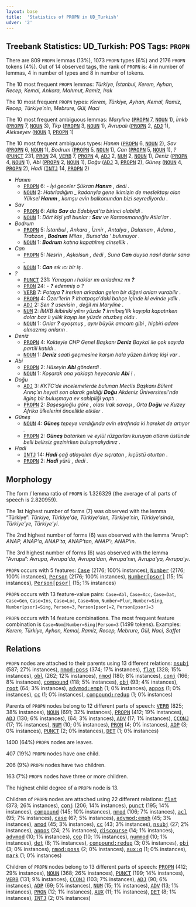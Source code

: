```yaml
---
layout: base
title:  'Statistics of PROPN in UD_Turkish'
udver: '2'
---
```


## Treebank Statistics: UD_Turkish: POS Tags: `PROPN`

There are 809 `PROPN` lemmas (13%), 1073 `PROPN` types (6%) and 2176 `PROPN` tokens (4%).
Out of 14 observed tags, the rank of `PROPN` is: 4 in number of lemmas, 4 in number of types and 8 in number of tokens.

The 10 most frequent `PROPN` lemmas: <em>Türkiye, İstanbul, Kerem, Ayhan, Recep, Kemal, Ankara, Mahmut, Ramiz, Irak</em>

The 10 most frequent `PROPN` types:  <em>Kerem, Türkiye, Ayhan, Kemal, Ramiz, Recep, Türkiye'nin, Mebrure, Gül, Naci</em>

The 10 most frequent ambiguous lemmas: <em>Maryline</em> (<tt><a href="tr-pos-PROPN.html">PROPN</a></tt> 7, <tt><a href="tr-pos-NOUN.html">NOUN</a></tt> 1), <em>İmkb</em> (<tt><a href="tr-pos-PROPN.html">PROPN</a></tt> 7, <tt><a href="tr-pos-NOUN.html">NOUN</a></tt> 3), <em>Tkp</em> (<tt><a href="tr-pos-PROPN.html">PROPN</a></tt> 3, <tt><a href="tr-pos-NOUN.html">NOUN</a></tt> 1), <em>Avrupalı</em> (<tt><a href="tr-pos-PROPN.html">PROPN</a></tt> 2, <tt><a href="tr-pos-ADJ.html">ADJ</a></tt> 1), <em>Alekseyev</em> (<tt><a href="tr-pos-NOUN.html">NOUN</a></tt> 1, <tt><a href="tr-pos-PROPN.html">PROPN</a></tt> 1)

The 10 most frequent ambiguous types:  <em>Hanım</em> (<tt><a href="tr-pos-PROPN.html">PROPN</a></tt> 6, <tt><a href="tr-pos-NOUN.html">NOUN</a></tt> 2), <em>Sav</em> (<tt><a href="tr-pos-PROPN.html">PROPN</a></tt> 6, <tt><a href="tr-pos-NOUN.html">NOUN</a></tt> 1), <em>Bodrum</em> (<tt><a href="tr-pos-PROPN.html">PROPN</a></tt> 5, <tt><a href="tr-pos-NOUN.html">NOUN</a></tt> 1), <em>Can</em> (<tt><a href="tr-pos-PROPN.html">PROPN</a></tt> 5, <tt><a href="tr-pos-NOUN.html">NOUN</a></tt> 1), <em>?</em> (<tt><a href="tr-pos-PUNCT.html">PUNCT</a></tt> 231, <tt><a href="tr-pos-PRON.html">PRON</a></tt> 24, <tt><a href="tr-pos-VERB.html">VERB</a></tt> 7, <tt><a href="tr-pos-PROPN.html">PROPN</a></tt> 4, <tt><a href="tr-pos-ADJ.html">ADJ</a></tt> 2, <tt><a href="tr-pos-NUM.html">NUM</a></tt> 2, <tt><a href="tr-pos-NOUN.html">NOUN</a></tt> 1), <em>Deniz</em> (<tt><a href="tr-pos-PROPN.html">PROPN</a></tt> 4, <tt><a href="tr-pos-NOUN.html">NOUN</a></tt> 1), <em>Abi</em> (<tt><a href="tr-pos-PROPN.html">PROPN</a></tt> 2, <tt><a href="tr-pos-NOUN.html">NOUN</a></tt> 1), <em>Doğu</em> (<tt><a href="tr-pos-ADJ.html">ADJ</a></tt> 3, <tt><a href="tr-pos-PROPN.html">PROPN</a></tt> 2), <em>Güneş</em> (<tt><a href="tr-pos-NOUN.html">NOUN</a></tt> 4, <tt><a href="tr-pos-PROPN.html">PROPN</a></tt> 2), <em>Hadi</em> (<tt><a href="tr-pos-INTJ.html">INTJ</a></tt> 14, <tt><a href="tr-pos-PROPN.html">PROPN</a></tt> 2)


* <em>Hanım</em>
  * <tt><a href="tr-pos-PROPN.html">PROPN</a></tt> 6: <em>- İyi geceler Şükran <b>Hanım</b> , dedi .</em>
  * <tt><a href="tr-pos-NOUN.html">NOUN</a></tt> 2: <em>Hatırladığım _ kadarıyla gene ikimizin de meslektaşı olan Yüksel <b>Hanım</b> , komşu evin balkonundan bizi seyrediyordu .</em>
* <em>Sav</em>
  * <tt><a href="tr-pos-PROPN.html">PROPN</a></tt> 6: <em>Atila <b>Sav</b> da Edebiyat'ta birinci olabildi .</em>
  * <tt><a href="tr-pos-NOUN.html">NOUN</a></tt> 1: <em>Dört kişi ydi bunlar : <b>Sav</b> ve Karaosmanoğlu Atila'lar .</em>
* <em>Bodrum</em>
  * <tt><a href="tr-pos-PROPN.html">PROPN</a></tt> 5: <em>İstanbul , Ankara , İzmir , Antalya , Dalaman , Adana , Trabzon , <b>Bodrum</b> Milas , Bursa'da ' bulunuyor .</em>
  * <tt><a href="tr-pos-NOUN.html">NOUN</a></tt> 1: <em><b>Bodrum</b> katına kapatılmış cinsellik .</em>
* <em>Can</em>
  * <tt><a href="tr-pos-PROPN.html">PROPN</a></tt> 5: <em>Nesrin , Aşkolsun , dedi , Suna <b>Can</b> duysa nasıl darılır sana .</em>
  * <tt><a href="tr-pos-NOUN.html">NOUN</a></tt> 1: <em><b>Can</b> sık ıcı bir iş .</em>
* <em>?</em>
  * <tt><a href="tr-pos-PUNCT.html">PUNCT</a></tt> 231: <em>Yanaşan ı haklar ım anladınız mı <b>?</b></em>
  * <tt><a href="tr-pos-PRON.html">PRON</a></tt> 24: <em>- <b>?</b> edenmiş o ?</em>
  * <tt><a href="tr-pos-VERB.html">VERB</a></tt> 7: <em>Potaya <b>?</b> irerken arkadan gelen bir diğeri onları vurabilir .</em>
  * <tt><a href="tr-pos-PROPN.html">PROPN</a></tt> 4: <em>Özer'lerin <b>?</b> ithatpaşa'daki bahçe içinde ki evinde ydik .</em>
  * <tt><a href="tr-pos-ADJ.html">ADJ</a></tt> 2: <em>Sen <b>?</b> usevisin , değil mi Maryline .</em>
  * <tt><a href="tr-pos-NUM.html">NUM</a></tt> 2: <em>İMKB ikibiniki yılını yüzde <b>?</b> irmibeş'lik kayıpla kapatırken dolar baz lı yıllık kayıp ise yüzde otuzbeş oldu .</em>
  * <tt><a href="tr-pos-NOUN.html">NOUN</a></tt> 1: <em>Onlar <b>?</b> ayoşmuş , aynı büyük amcam gibi , hiçbiri adam olmazmış onların .</em>
* <em>Deniz</em>
  * <tt><a href="tr-pos-PROPN.html">PROPN</a></tt> 4: <em>Kokteyle CHP Genel Başkanı <b>Deniz</b> Baykal ile çok sayıda partili katıldı .</em>
  * <tt><a href="tr-pos-NOUN.html">NOUN</a></tt> 1: <em><b>Deniz</b> saati geçmesine karşın hala yüzen birkaç kişi var .</em>
* <em>Abi</em>
  * <tt><a href="tr-pos-PROPN.html">PROPN</a></tt> 2: <em>Hüseyin <b>Abi</b> gönderdi .</em>
  * <tt><a href="tr-pos-NOUN.html">NOUN</a></tt> 1: <em>Koşarak ona yaklaştı heyecanla <b>Abi</b> ! .</em>
* <em>Doğu</em>
  * <tt><a href="tr-pos-ADJ.html">ADJ</a></tt> 3: <em>KKTC'de incelemelerde bulunan Meclis Başkanı Bülent Arınç'ın heyeti son olarak geldiği <b>Doğu</b> Akdeniz Üniversitesi'nde ilginç bir buluşmaya ev sahipliği yaptı .</em>
  * <tt><a href="tr-pos-PROPN.html">PROPN</a></tt> 2: <em>Başesgioğlu göre , olası Irak savaşı , Orta <b>Doğu</b> ve Kuzey Afrika ülkelerini öncelikle etkiler .</em>
* <em>Güneş</em>
  * <tt><a href="tr-pos-NOUN.html">NOUN</a></tt> 4: <em><b>Güneş</b> tepeye vardığında evin etrafında ki hareket de artıyor .</em>
  * <tt><a href="tr-pos-PROPN.html">PROPN</a></tt> 2: <em><b>Güneş</b> batarken ve eylül rüzgarları kuruyan otların üstünde belli belirsiz gezinirken buluşmalıydınız .</em>
* <em>Hadi</em>
  * <tt><a href="tr-pos-INTJ.html">INTJ</a></tt> 14: <em><b>Hadi</b> çağ atlayalım diye sıçratan , kıçüstü oturtan .</em>
  * <tt><a href="tr-pos-PROPN.html">PROPN</a></tt> 2: <em><b>Hadi</b> yürü , dedi .</em>

## Morphology

The form / lemma ratio of `PROPN` is 1.326329 (the average of all parts of speech is 2.820959).

The 1st highest number of forms (7) was observed with the lemma “Türkiye”: <em>Türkiye, Türkiye'de, Türkiye'den, Türkiye'nin, Türkiye'sinde, Türkiye'ye, Türkiye'yi</em>.

The 2nd highest number of forms (6) was observed with the lemma “Anap”: <em>ANAP, ANAP'a, ANAP'ta, ANAP'tan, ANAP'ı, ANAP'ın</em>.

The 3rd highest number of forms (6) was observed with the lemma “Avrupa”: <em>Avrupa, Avrupa'da, Avrupa'dan, Avrupa'nın, Avrupa'ya, Avrupa'yı</em>.

`PROPN` occurs with 5 features: <tt><a href="tr-feat-Case.html">Case</a></tt> (2176; 100% instances), <tt><a href="tr-feat-Number.html">Number</a></tt> (2176; 100% instances), <tt><a href="tr-feat-Person.html">Person</a></tt> (2176; 100% instances), <tt><a href="tr-feat-Number-psor.html">Number[psor]</a></tt> (15; 1% instances), <tt><a href="tr-feat-Person-psor.html">Person[psor]</a></tt> (15; 1% instances)

`PROPN` occurs with 13 feature-value pairs: `Case=Abl`, `Case=Acc`, `Case=Dat`, `Case=Gen`, `Case=Ins`, `Case=Loc`, `Case=Nom`, `Number=Plur`, `Number=Sing`, `Number[psor]=Sing`, `Person=3`, `Person[psor]=2`, `Person[psor]=3`

`PROPN` occurs with 14 feature combinations.
The most frequent feature combination is `Case=Nom|Number=Sing|Person=3` (1499 tokens).
Examples: <em>Kerem, Türkiye, Ayhan, Kemal, Ramiz, Recep, Mebrure, Gül, Naci, Saffet</em>


## Relations

`PROPN` nodes are attached to their parents using 13 different relations: <tt><a href="tr-dep-nsubj.html">nsubj</a></tt> (587; 27% instances), <tt><a href="tr-dep-nmod-poss.html">nmod:poss</a></tt> (374; 17% instances), <tt><a href="tr-dep-flat.html">flat</a></tt> (328; 15% instances), <tt><a href="tr-dep-obl.html">obl</a></tt> (262; 12% instances), <tt><a href="tr-dep-nmod.html">nmod</a></tt> (180; 8% instances), <tt><a href="tr-dep-conj.html">conj</a></tt> (166; 8% instances), <tt><a href="tr-dep-compound.html">compound</a></tt> (118; 5% instances), <tt><a href="tr-dep-obj.html">obj</a></tt> (93; 4% instances), <tt><a href="tr-dep-root.html">root</a></tt> (64; 3% instances), <tt><a href="tr-dep-advmod-emph.html">advmod:emph</a></tt> (1; 0% instances), <tt><a href="tr-dep-appos.html">appos</a></tt> (1; 0% instances), <tt><a href="tr-dep-cc.html">cc</a></tt> (1; 0% instances), <tt><a href="tr-dep-compound-redup.html">compound:redup</a></tt> (1; 0% instances)

Parents of `PROPN` nodes belong to 12 different parts of speech: <tt><a href="tr-pos-VERB.html">VERB</a></tt> (825; 38% instances), <tt><a href="tr-pos-NOUN.html">NOUN</a></tt> (691; 32% instances), <tt><a href="tr-pos-PROPN.html">PROPN</a></tt> (412; 19% instances), <tt><a href="tr-pos-ADJ.html">ADJ</a></tt> (130; 6% instances),  (64; 3% instances), <tt><a href="tr-pos-ADV.html">ADV</a></tt> (17; 1% instances), <tt><a href="tr-pos-CCONJ.html">CCONJ</a></tt> (17; 1% instances), <tt><a href="tr-pos-NUM.html">NUM</a></tt> (10; 0% instances), <tt><a href="tr-pos-PRON.html">PRON</a></tt> (4; 0% instances), <tt><a href="tr-pos-ADP.html">ADP</a></tt> (3; 0% instances), <tt><a href="tr-pos-PUNCT.html">PUNCT</a></tt> (2; 0% instances), <tt><a href="tr-pos-DET.html">DET</a></tt> (1; 0% instances)

1400 (64%) `PROPN` nodes are leaves.

407 (19%) `PROPN` nodes have one child.

206 (9%) `PROPN` nodes have two children.

163 (7%) `PROPN` nodes have three or more children.

The highest child degree of a `PROPN` node is 13.

Children of `PROPN` nodes are attached using 22 different relations: <tt><a href="tr-dep-flat.html">flat</a></tt> (373; 26% instances), <tt><a href="tr-dep-conj.html">conj</a></tt> (206; 14% instances), <tt><a href="tr-dep-punct.html">punct</a></tt> (195; 14% instances), <tt><a href="tr-dep-compound.html">compound</a></tt> (145; 10% instances), <tt><a href="tr-dep-nmod.html">nmod</a></tt> (106; 7% instances), <tt><a href="tr-dep-acl.html">acl</a></tt> (95; 7% instances), <tt><a href="tr-dep-case.html">case</a></tt> (67; 5% instances), <tt><a href="tr-dep-advmod-emph.html">advmod:emph</a></tt> (45; 3% instances), <tt><a href="tr-dep-amod.html">amod</a></tt> (45; 3% instances), <tt><a href="tr-dep-cc.html">cc</a></tt> (43; 3% instances), <tt><a href="tr-dep-nsubj.html">nsubj</a></tt> (27; 2% instances), <tt><a href="tr-dep-appos.html">appos</a></tt> (24; 2% instances), <tt><a href="tr-dep-discourse.html">discourse</a></tt> (14; 1% instances), <tt><a href="tr-dep-advmod.html">advmod</a></tt> (10; 1% instances), <tt><a href="tr-dep-cop.html">cop</a></tt> (10; 1% instances), <tt><a href="tr-dep-nummod.html">nummod</a></tt> (10; 1% instances), <tt><a href="tr-dep-det.html">det</a></tt> (8; 1% instances), <tt><a href="tr-dep-compound-redup.html">compound:redup</a></tt> (3; 0% instances), <tt><a href="tr-dep-obj.html">obj</a></tt> (3; 0% instances), <tt><a href="tr-dep-nmod-poss.html">nmod:poss</a></tt> (2; 0% instances), <tt><a href="tr-dep-aux-q.html">aux:q</a></tt> (1; 0% instances), <tt><a href="tr-dep-mark.html">mark</a></tt> (1; 0% instances)

Children of `PROPN` nodes belong to 13 different parts of speech: <tt><a href="tr-pos-PROPN.html">PROPN</a></tt> (412; 29% instances), <tt><a href="tr-pos-NOUN.html">NOUN</a></tt> (368; 26% instances), <tt><a href="tr-pos-PUNCT.html">PUNCT</a></tt> (199; 14% instances), <tt><a href="tr-pos-VERB.html">VERB</a></tt> (131; 9% instances), <tt><a href="tr-pos-CCONJ.html">CCONJ</a></tt> (103; 7% instances), <tt><a href="tr-pos-ADJ.html">ADJ</a></tt> (90; 6% instances), <tt><a href="tr-pos-ADP.html">ADP</a></tt> (69; 5% instances), <tt><a href="tr-pos-NUM.html">NUM</a></tt> (15; 1% instances), <tt><a href="tr-pos-ADV.html">ADV</a></tt> (13; 1% instances), <tt><a href="tr-pos-PRON.html">PRON</a></tt> (12; 1% instances), <tt><a href="tr-pos-AUX.html">AUX</a></tt> (11; 1% instances), <tt><a href="tr-pos-DET.html">DET</a></tt> (8; 1% instances), <tt><a href="tr-pos-INTJ.html">INTJ</a></tt> (2; 0% instances)

